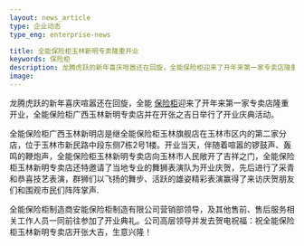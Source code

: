 ```yaml
---
layout: news_article
type: 企业动态
type_eng: enterprise-news

title: 全能保险柜玉林新明专卖隆重开业
keywords: 保险柜
description: 龙腾虎跃的新年喜庆喧嚣还在回旋，全能保险柜迎来了开年来第一家专卖店隆重开业，全能保险柜广西玉林新明专卖店并在开张之吉日举行了开业庆典活动。
image: 
---
```

龙腾虎跃的新年喜庆喧嚣还在回旋，全能 [保险柜](http://www.qnn.com.cn/)迎来了开年来第一家专卖店隆重开业，全能保险柜广西玉林新明专卖店并在开张之吉日举行了开业庆典活动。

全能保险柜广西玉林新明店是继全能保险柜玉林旗舰店在玉林市区内的第二家分店，位于玉林市新民路中段东侧7栋2号1楼。开业当天，伴随着喧嚣的锣鼓声、轰鸣的鞭炮声，全能保险柜玉林新明专卖店向玉林市人民敞开了吉祥之门，全能保险柜玉林新明专卖店还特邀请了当地专业的舞狮表演队为开业庆贺，先后进行了采青和恭喜技艺表演，群狮们以飞扬的舞步、活跃的雄姿精彩表演赢得了来访庆贺朋友们和围观市民们阵阵掌声.

全能保险柜制造商安能保险柜制造有限公司营销部领导，及其他售前、售后服务相关工作人员一同前往参加了开业典礼。公司高层领导并发去贺电祝福：祝全能保险柜玉林新明专卖店开张大吉，生意兴隆！
